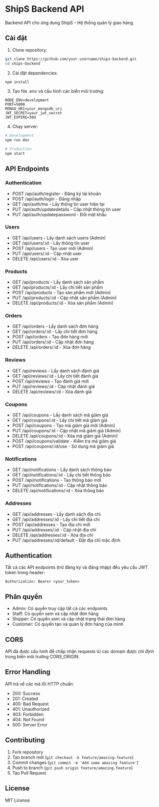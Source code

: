 # ShipS Backend API

Backend API cho ứng dụng ShipS - Hệ thống quản lý giao hàng.

## Cài đặt

1. Clone repository:
```bash
git clone https://github.com/your-username/ships-backend.git
cd ships-backend
```

2. Cài đặt dependencies:
```bash
npm install
```

3. Tạo file .env và cấu hình các biến môi trường:
```env
NODE_ENV=development
PORT=5000
MONGO_URI=your_mongodb_uri
JWT_SECRET=your_jwt_secret
JWT_EXPIRE=30d
```

4. Chạy server:
```bash
# Development
npm run dev

# Production
npm start
```

## API Endpoints

### Authentication
- POST /api/auth/register - Đăng ký tài khoản
- POST /api/auth/login - Đăng nhập
- GET /api/auth/me - Lấy thông tin user hiện tại
- PUT /api/auth/updatedetails - Cập nhật thông tin user
- PUT /api/auth/updatepassword - Đổi mật khẩu

### Users
- GET /api/users - Lấy danh sách users (Admin)
- GET /api/users/:id - Lấy thông tin user
- POST /api/users - Tạo user mới (Admin)
- PUT /api/users/:id - Cập nhật user
- DELETE /api/users/:id - Xóa user

### Products
- GET /api/products - Lấy danh sách sản phẩm
- GET /api/products/:id - Lấy chi tiết sản phẩm
- POST /api/products - Tạo sản phẩm mới (Admin)
- PUT /api/products/:id - Cập nhật sản phẩm (Admin)
- DELETE /api/products/:id - Xóa sản phẩm (Admin)

### Orders
- GET /api/orders - Lấy danh sách đơn hàng
- GET /api/orders/:id - Lấy chi tiết đơn hàng
- POST /api/orders - Tạo đơn hàng mới
- PUT /api/orders/:id - Cập nhật đơn hàng
- DELETE /api/orders/:id - Xóa đơn hàng

### Reviews
- GET /api/reviews - Lấy danh sách đánh giá
- GET /api/reviews/:id - Lấy chi tiết đánh giá
- POST /api/reviews - Tạo đánh giá mới
- PUT /api/reviews/:id - Cập nhật đánh giá
- DELETE /api/reviews/:id - Xóa đánh giá

### Coupons
- GET /api/coupons - Lấy danh sách mã giảm giá
- GET /api/coupons/:id - Lấy chi tiết mã giảm giá
- POST /api/coupons - Tạo mã giảm giá mới (Admin)
- PUT /api/coupons/:id - Cập nhật mã giảm giá (Admin)
- DELETE /api/coupons/:id - Xóa mã giảm giá (Admin)
- POST /api/coupons/validate - Kiểm tra mã giảm giá
- POST /api/coupons/:id/use - Sử dụng mã giảm giá

### Notifications
- GET /api/notifications - Lấy danh sách thông báo
- GET /api/notifications/:id - Lấy chi tiết thông báo
- POST /api/notifications - Tạo thông báo mới
- PUT /api/notifications/:id - Cập nhật thông báo
- DELETE /api/notifications/:id - Xóa thông báo

### Addresses
- GET /api/addresses - Lấy danh sách địa chỉ
- GET /api/addresses/:id - Lấy chi tiết địa chỉ
- POST /api/addresses - Tạo địa chỉ mới
- PUT /api/addresses/:id - Cập nhật địa chỉ
- DELETE /api/addresses/:id - Xóa địa chỉ
- PUT /api/addresses/:id/default - Đặt địa chỉ mặc định

## Authentication

Tất cả các API endpoints (trừ đăng ký và đăng nhập) đều yêu cầu JWT token trong header:

```
Authorization: Bearer <your_token>
```

## Phân quyền

- Admin: Có quyền truy cập tất cả các endpoints
- Staff: Có quyền xem và cập nhật đơn hàng
- Shipper: Có quyền xem và cập nhật trạng thái đơn hàng
- Customer: Có quyền tạo và quản lý đơn hàng của mình

## CORS

API đã được cấu hình để chấp nhận requests từ các domain được chỉ định trong biến môi trường CORS_ORIGIN.

## Error Handling

API trả về các mã lỗi HTTP chuẩn:
- 200: Success
- 201: Created
- 400: Bad Request
- 401: Unauthorized
- 403: Forbidden
- 404: Not Found
- 500: Server Error

## Contributing

1. Fork repository
2. Tạo branch mới (`git checkout -b feature/amazing-feature`)
3. Commit changes (`git commit -m 'Add some amazing feature'`)
4. Push to branch (`git push origin feature/amazing-feature`)
5. Tạo Pull Request

## License

MIT License 